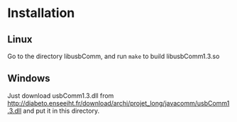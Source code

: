 Installation
============

Linux
-----

Go to the directory libusbComm, and run `make` to build libusbComm1.3.so

Windows
-------

Just download usbComm1.3.dll from http://diabeto.enseeiht.fr/download/archi/projet_long/javacomm/usbComm1.3.dll
and put it in this directory.
